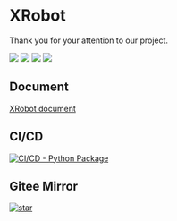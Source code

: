 # XRobot

Thank you for your attention to our project.

<img src="https://img.shields.io/github/license/xrobot-org/XRobot.svg"/>
<img src="https://img.shields.io/github/repo-size/xrobot-org/XRobot.svg"/>
<img src="https://img.shields.io/github/last-commit/xrobot-org/XRobot.svg"/>
<img src="https://img.shields.io/badge/language-c/c++-F34B7D.svg"/>

## Document

[XRobot document](https://xrobot-org.github.io/)

## CI/CD

[![CI/CD - Python Package](https://github.com/xrobot-org/XRobot/actions/workflows/python-publish.yml/badge.svg)](https://github.com/xrobot-org/XRobot/actions/workflows/python-publish.yml)

## Gitee Mirror

[![star](https://gitee.com/x-robot/XRobot/badge/star.svg?theme=gray)](https://gitee.com/x-robot/XRobot/stargazers)
